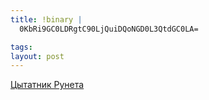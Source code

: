 ```yaml
--- 
title: !binary |
  0KbRi9GC0LDRgtC90LjQuiDQoNGD0L3QtdGC0LA=

tags: 
layout: post
---
```

[Цытатник Рунета](http://bash.org.ru/)
